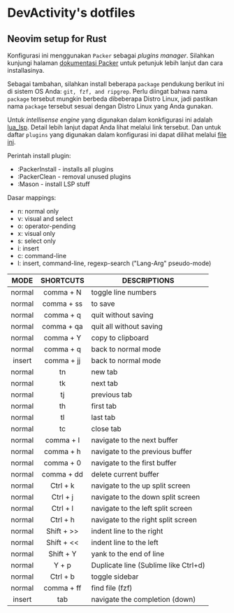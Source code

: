 # DevActivity's dotfiles

## Neovim setup for Rust

Konfigurasi ini menggunakan `Packer` sebagai _plugins manager_. Silahkan kunjungi halaman [dokumentasi Packer](https://github.com/wbthomason/packer.nvim) untuk petunjuk lebih lanjut dan cara installasinya.

Sebagai tambahan, silahkan install beberapa `package` pendukung berikut ini di sistem OS Anda: `git, fzf, and ripgrep`. Perlu diingat bahwa nama `package` tersebut mungkin berbeda dibeberapa Distro Linux, jadi pastikan nama `package` tersebut sesuai dengan Distro Linux yang Anda gunakan.

Untuk _intellisense engine_ yang digunakan dalam konkfigurasi ini adalah [lua_lsp](https://github.com/sumneko/lua-language-server). Detail lebih lanjut dapat Anda lihat melalui link tersebut. Dan untuk daftar `plugins` yang digunakan dalam konfigurasi ini dapat dilihat melalui [file ini](https://github.com/devactivity/dotfiles/blob/master/neovim/lua/packer-config/init.lua).

Perintah install plugin:

- :PackerInstall - installs all plugins
- :PackerClean - removal unused plugins
- :Mason - install LSP stuff

Dasar mappings:

- n: normal only
- v: visual and select
- o: operator-pending
- x: visual only
- s: select only
- i: insert
- c: command-line
- l: insert, command-line, regexp-search ("Lang-Arg" pseudo-mode)

|  MODE  | SHORTCUTS  | DESCRIPTIONS                         |
| :----: | :--------: | ------------------------------------ |
| normal | comma + N  | toggle line numbers                  |
| normal | comma + ss | to save                              |
| normal | comma + q  | quit without saving                  |
| normal | comma + qa | quit all without saving              |
| normal | comma + Y  | copy to clipboard                    |
| normal | comma + q  | back to normal mode                  |
| insert | comma + jj | back to normal mode                  |
| normal |     tn     | new tab                              |
| normal |     tk     | next tab                             |
| normal |     tj     | previous tab                         |
| normal |     th     | first tab                            |
| normal |     tl     | last tab                             |
| normal |     tc     | close tab                            |
| normal | comma + l  | navigate to the next buffer          |
| normal | comma + h  | navigate to the previous buffer      |
| normal | comma + 0  | navigate to the first buffer         |
| normal | comma + dd | delete current buffer                |
| normal |  Ctrl + k  | navigate to the up split screen      |
| normal |  Ctrl + j  | navigate to the down split screen    |
| normal |  Ctrl + l  | navigate to the left split screen    |
| normal |  Ctrl + h  | navigate to the right split screen   |
| normal | Shift + >> | indent line to the right             |
| normal | Shift + << | indent line to the left              |
| normal | Shift + Y  | yank to the end of line              |
| normal |   Y + p    | Duplicate line (Sublime like Ctrl+d) |
| normal |  Ctrl + b  | toggle sidebar                       |
| normal | comma + ff | find file (fzf)                      |
| insert |    tab     | navigate the completion (down)       |
